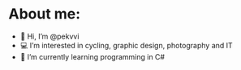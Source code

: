 # About me:
- 👋 Hi, I’m @pekvvi
- 💻 I’m interested in cycling, graphic design, photography and IT
- 🌱 I’m currently learning programming in C#

<!---
pekvvi/pekvvi is a ✨ special ✨ repository because its `README.md` (this file) appears on your GitHub profile.
You can click the Preview link to take a look at your changes.
--->
